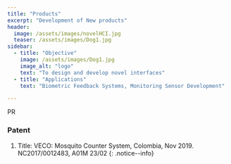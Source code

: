 ```yaml
---
title: "Products"
excerpt: "Development of New products"
header:
  image: /assets/images/novelHCI.jpg
  teaser: /assets/images/Dog1.jpg
sidebar:
  - title: "Objective"
    image: /assets/images/Dog1.jpg
    image_alt: "logo"
    text: "To design and develop novel interfaces"
  - title: "Applications"
    text: "Biometric Feedback Systems, Monitoring Sensor Development"

---
```


PR 

### Patent
1.	Title: VECO: Mosquito Counter System, Colombia, Nov 2019. NC2017/0012483, A01M 23/02
{: .notice--info}
                                                                                                                                                  

